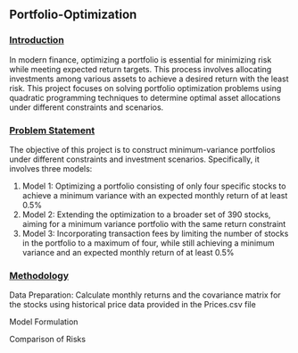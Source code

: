 ## Portfolio-Optimization

### <ins> Introduction
In modern finance, optimizing a portfolio is essential for minimizing risk while meeting expected return targets. This process involves allocating investments among various assets to achieve a desired return with the least risk. This project focuses on solving portfolio optimization problems using quadratic programming techniques to determine optimal asset allocations under different constraints and scenarios.

### <ins> Problem Statement
The objective of this project is to construct minimum-variance portfolios under different constraints and investment scenarios. Specifically, it involves three models:

1. Model 1: Optimizing a portfolio consisting of only four specific stocks to achieve a minimum variance with an expected monthly return of at least 0.5%  
2. Model 2: Extending the optimization to a broader set of 390 stocks, aiming for a minimum variance portfolio with the same return constraint  
3. Model 3: Incorporating transaction fees by limiting the number of stocks in the portfolio to a maximum of four, while still achieving a minimum variance and an expected monthly return of at least 0.5%  

### <ins> Methodology
Data Preparation: Calculate monthly returns and the covariance matrix for the stocks using historical price data provided in the Prices.csv file

Model Formulation

Comparison of Risks
